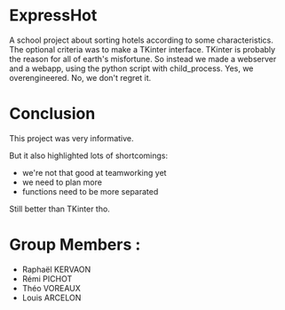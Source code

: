 # ExpressHot
 A school project about sorting hotels according to some characteristics. The optional criteria was to make a TKinter interface. TKinter is probably the reason for all of earth's misfortune. So instead we made a webserver and a webapp, using the python script with child_process. Yes, we overengineered. No, we don't regret it.

# Conclusion

This project was very informative.

But it also highlighted lots of shortcomings:
- we're not that good at teamworking yet
- we need to plan more
- functions need to be more separated

Still better than TKinter tho.

# Group Members :

- Raphaël KERVAON
- Rémi PICHOT
- Théo VOREAUX
- Louis ARCELON